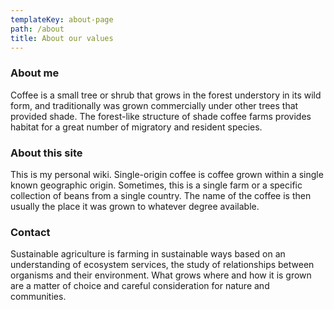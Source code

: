 ```yaml
---
templateKey: about-page
path: /about
title: About our values
---
```

### About me

Coffee is a small tree or shrub that grows in the forest understory in its wild form, and traditionally was grown commercially under other trees that provided shade. The forest-like structure of shade coffee farms provides habitat for a great number of migratory and resident species.

### About this site

This is my personal wiki. Single-origin coffee is coffee grown within a single known geographic origin. Sometimes, this is a single farm or a specific collection of beans from a single country. The name of the coffee is then usually the place it was grown to whatever degree available.

### Contact

Sustainable agriculture is farming in sustainable ways based on an understanding of ecosystem services, the study of relationships between organisms and their environment. What grows where and how it is grown are a matter of choice and careful consideration for nature and communities.